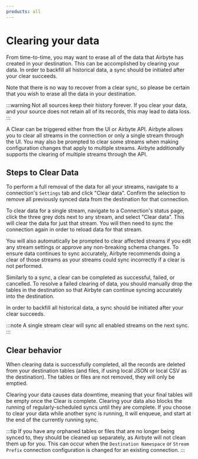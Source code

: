 ```yaml
---
products: all
---
```


# Clearing your data

From time-to-time, you may want to erase all of the data that Airbyte has created in your destination. This can be accomplished by clearing your data. In order to backfill all historical data, a sync should be initiated after your clear succeeds.

Note that there is no way to recover from a clear sync, so please be certain that you wish to erase all the data in your destination.

:::warning
Not all sources keep their history forever. If you clear your data, and your source does not retain all of its records, this may lead to data loss.
:::

A Clear can be triggered either from the UI or Airbyte API. Airbyte allows you to clear all streams in the connection or only a single stream through the UI. You may also be prompted to clear some streams when making configuration changes that apply to multiple streams. Airbyte additionally supports the clearing of multiple streams through the API.

## Steps to Clear Data

To perform a full removal of the data for all your streams, navigate to a connection's `Settings` tab and click "Clear data". Confirm the selection to remove all previously synced data from the destination for that connection.

To clear data for a single stream, navigate to a Connection's status page, click the three grey dots next to any stream, and select "Clear data". This will clear the data for just that stream. You will then need to sync the connection again in order to reload data for that stream.

You will also automatically be prompted to clear affected streams if you edit any stream settings or approve any non-breaking schema changes. To ensure data continues to sync accurately, Airbyte recommends doing a clear of those streams as your streams could sync incorrectly if a clear is not performed.

Similarly to a sync, a clear can be completed as successful, failed, or cancelled. To resolve a failed clearing of data, you should manually drop the tables in the destination so that Airbyte can continue syncing accurately into the destination.

In order to backfill all historical data, a sync should be initiated after your clear succeeds.

:::note
A single stream clear will sync all enabled streams on the next sync.
:::

## Clear behavior

When clearing data is successfully completed, all the records are deleted from your destination tables (and files, if using local JSON or local CSV as the destination). The tables or files are not removed, they will only be emptied.

Clearing your data causes data downtime, meaning that your final tables will be empty once the Clear is complete. Clearing your data also blocks the running of regularly-scheduled syncs until they are complete. If you choose to clear your data while another sync is running, it will enqueue, and start at the end of the currently running sync.

:::tip
If you have any orphaned tables or files that are no longer being synced to, they should be cleaned up separately, as Airbyte will not clean them up for you. This can occur when the `Destination Namespace` or `Stream Prefix` connection configuration is changed for an existing connection.
:::

